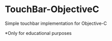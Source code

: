 # TouchBar-ObjectiveC
 
Simple touchbar implementation for Objective-C

*Only for educational purposes
